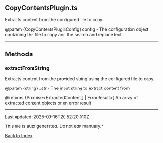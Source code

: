 ## CopyContentsPlugin.ts





 Extracts content from the configured file to copy.



 @param {CopyContentsPluginConfig} config - The configuration object containing the file to copy and the search and replace text

 



---



## Methods



### **extractFromString**

 Extracts content from the provided string using the configured file to copy.



 @param {string} _str - The input string to extract content from

 @returns {Promise<ExtractedContent[] | ErrorResult>} An array of extracted content objects or an error result

 



---



Last updated: 2025-09-16T20:52:20.010Z



This file is auto generated. Do not edit manually.*



[Back to Index](./index.md)